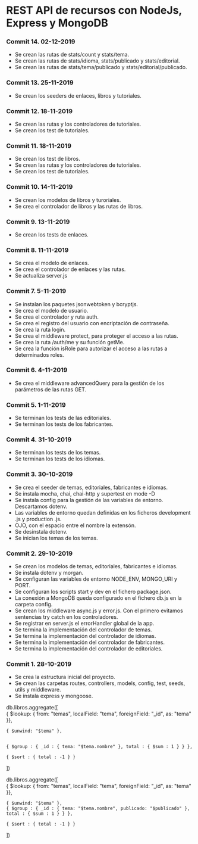 # REST API de recursos con NodeJs, Express y MongoDB

### Commit 14. 02-12-2019
* Se crean las rutas de stats/count y stats/tema.
* Se crean las rutas de stats/idioma, stats/publicado y stats/editorial.
* Se crean las rutas de stats/tema/publicado y stats/editorial/publicado.

### Commit 13. 25-11-2019
* Se crean los seeders de enlaces, libros y tutoriales.

### Commit 12. 18-11-2019
* Se crean las rutas y los controladores de tutoriales.
* Se crean los test de tutoriales.

### Commit 11. 18-11-2019
* Se crean los test de libros.
* Se crean las rutas y los controladores de tutoriales.
* Se crean los test de tutoriales.

### Commit 10. 14-11-2019
* Se crean los modelos de libros y turoriales.
* Se crea el controlador de libros y las rutas de libros.

### Commit 9. 13-11-2019
* Se crean los tests de enlaces.

### Commit 8. 11-11-2019
* Se crea el modelo de enlaces.
* Se crea el controlador de enlaces y las rutas.
* Se actualiza server.js

### Commit 7. 5-11-2019
* Se instalan los paquetes jsonwebtoken y bcryptjs.
* Se crea el modelo de usuario.
* Se crea el controlador y ruta auth.
* Se crea el registro del usuario con encriptación de contraseña.
* Se crea la ruta login.
* Se crea el middleware protect, para proteger el acceso a las rutas.
* Se crea la ruta /auth/me y su función getMe.
* Se crea la función isRole para autorizar el acceso a las rutas a determinados roles.

### Commit 6. 4-11-2019
* Se crea el middleware advancedQuery para la gestión de los parámetros de las rutas GET.

### Commit 5. 1-11-2019
* Se terminan los tests de las editoriales.
* Se terminan los tests de los fabricantes.

### Commit 4. 31-10-2019
* Se terminan los tests de los temas.
* Se terminan los tests de los idiomas.

### Commit 3. 30-10-2019
* Se crea el seeder de temas, editoriales, fabricantes e idiomas.
* Se instala mocha, chai, chai-http y supertest en mode -D
* Se instala config para la gestión de las variables de entorno. Descartamos dotenv.
* Las variables de entorno quedan definidas en los ficheros development .js y production .js.
* OJO, con el espacio entre el nombre la extensón.
* Se desinstala dotenv.
* Se inician los temas de los temas.

### Commit 2. 29-10-2019
* Se crean los modelos de temas, editoriales, fabricantes e idiomas.
* Se instala dotenv y morgan.
* Se configuran las variables de entorno NODE_ENV, MONGO_URI y PORT.
* Se configuran los scripts start y dev en el fichero package.json.
* La conexión a MongoDB queda configurado en el fichero db.js en la carpeta config.
* Se crean los middleware async.js y error.js. Con el primero evitamos sentencias try catch en los controladores.
* Se registrar en server.js el errorHandler global de la app.
* Se termina la implementación del controlador de temas.
* Se termina la implementación del controlador de idiomas.
* Se termina la implementación del controlador de fabricantes.
* Se termina la implementación del controlador de editoriales.

### Commit 1. 28-10-2019
* Se crea la estructura inicial del proyecto.
* Se crean las carpetas routes, controllers, models, config, test, seeds, utils y middleware.
* Se instala express y mongoose.






db.libros.aggregate([   
    {
      $lookup: {
        from: "temas",
        localField: "tema",
        foreignField: "_id",
        as: "tema"
    }},  

    { $unwind: "$tema" },  
    
    
    { $group : { _id : { tema: "$tema.nombre" }, total : { $sum : 1 } } },
  
    { $sort : { total : -1 } }    
    
])


db.libros.aggregate([   
    {
      $lookup: {
        from: "temas",
        localField: "tema",
        foreignField: "_id",
        as: "tema"
    }},  

    { $unwind: "$tema" },     
    { $group : { _id : { tema: "$tema.nombre", publicado: "$publicado" }, total : { $sum : 1 } } },
  
    { $sort : { total : -1 } }    
    
])


